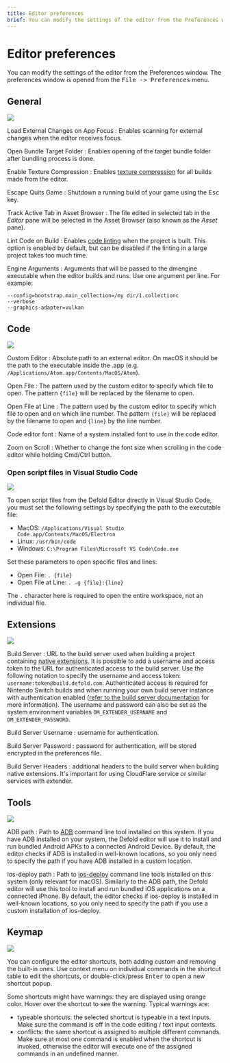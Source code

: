 ```yaml
---
title: Editor preferences
brief: You can modify the settings of the editor from the Preferences window.
---
```


# Editor preferences

You can modify the settings of the editor from the Preferences window. The preferences window is opened from the <kbd>File -> Preferences</kbd> menu.

## General

![](images/editor/preferences_general.png)

Load External Changes on App Focus
: Enables scanning for external changes when the editor receives focus.

Open Bundle Target Folder
: Enables opening of the target bundle folder after bundling process is done.

Enable Texture Compression
: Enables [texture compression](/manuals/texture-profiles) for all builds made from the editor.

Escape Quits Game
: Shutdown a running build of your game using the <kbd>Esc</kbd> key.

Track Active Tab in Asset Browser
: The file edited in selected tab in the *Editor* pane will be selected in the Asset Browser (also known as the *Asset* pane).

Lint Code on Build
: Enables [code linting](/manuals/writing-code/#linting-configuration) when the project is built. This option is enabled by default, but can be disabled if the linting in a large project takes too much time.

Engine Arguments
: Arguments that will be passed to the dmengine executable when the editor builds and runs.
 Use one argument per line. For example:
 ```
--config=bootstrap.main_collection=/my dir/1.collectionc
--verbose
--graphics-adapter=vulkan
```


## Code

![](images/editor/preferences_code.png)

Custom Editor
: Absolute path to an external editor. On macOS it should be the path to the executable inside the .app (e.g. `/Applications/Atom.app/Contents/MacOS/Atom`).

Open File
: The pattern used by the custom editor to specify which file to open. The pattern `{file}` will be replaced by the filename to open.

Open File at Line
: The pattern used by the custom editor to specify which file to open and on which line number. The pattern `{file}` will be replaced by the filename to open and `{line}` by the line number.

Code editor font
: Name of a system installed font to use in the code editor.

Zoom on Scroll
: Whether to change the font size when scrolling in the code editor while holding Cmd/Ctrl button.


### Open script files in Visual Studio Code

![](images/editor/preferences_vscode.png)

To open script files from the Defold Editor directly in Visual Studio Code, you must set the following settings by specifying the path to the executable file:

- MacOS: `/Applications/Visual Studio Code.app/Contents/MacOS/Electron`
- Linux: `/usr/bin/code`
- Windows: `C:\Program Files\Microsoft VS Code\Code.exe`

 Set these parameters to open specific files and lines:

- Open File: `. {file}`
- Open File at Line: `. -g {file}:{line}`

The `.` character here is required to open the entire workspace, not an individual file.


## Extensions

![](images/editor/preferences_extensions.png)

Build Server
: URL to the build server used when building a project containing [native extensions](/manuals/extensions). It is possible to add a username and access token to the URL for authenticated access to the build server. Use the following notation to specify the username and access token: `username:token@build.defold.com`. Authenticated access is required for Nintendo Switch builds and when running your own build server instance with authentication enabled ([refer to the build server documentation](https://github.com/defold/extender/blob/dev/README_SECURITY.md) for more information). The username and password can also be set as the system environment variables `DM_EXTENDER_USERNAME` and `DM_EXTENDER_PASSWORD`.

Build Server Username
: username for authentication.

Build Server Password
: password for authentication, will be stored encrypted in the preferences file.

Build Server Headers
: additional headers to the build server when building native extensions. It's important for using CloudFlare service or similar services with extender.

## Tools

![](images/editor/preferences_tools.png)

ADB path
: Path to [ADB](https://developer.android.com/tools/adb) command line tool installed on this system. If you have ADB installed on your system, the Defold editor will use it to install and run bundled Android APKs to a connected Android Device. By default, the editor checks if ADB is installed in well-known locations, so you only need to specify the path if you have ADB installed in a custom location.

ios-deploy path
: Path to [ios-deploy](https://github.com/ios-control/ios-deploy) command line tools installed on this system (only relevant for macOS). Similarly to the ADB path, the Defold editor will use this tool to install and run bundled iOS applications on a connected iPhone. By default, the editor checks if ios-deploy is installed in well-known locations, so you only need to specify the path if you use a custom installation of ios-deploy.

## Keymap

![](images/editor/preferences_keymap.png)

You can configure the editor shortcuts, both adding custom and removing the built-in ones. Use context menu on individual commands in the shortcut table to edit the shortcuts, or double-click/press <kbd>Enter</kbd> to open a new shortcut popup.

Some shortcuts might have warnings: they are displayed using orange color. Hover over the shortcut to see the warning. Typical warnings are:
- typeable shortcuts: the selected shortcut is typeable in a text inputs. Make sure the command is off in the code editing / text input contexts. 
- conflicts: the same shortcut is assigned to multiple different commands. Make sure at most one command is enabled when the shortcut is invoked, otherwise the editor will execute one of the assigned commands in an undefined manner.